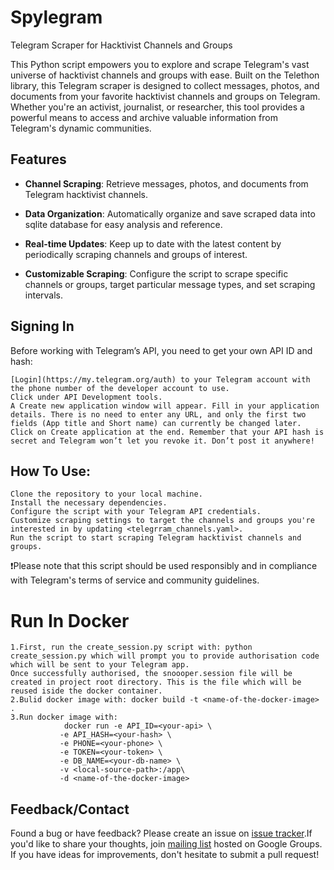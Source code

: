 # Spylegram
Telegram Scraper for Hacktivist Channels and Groups

This Python script empowers you to explore and scrape Telegram's vast universe of hacktivist channels and groups with ease. Built on the Telethon library, this Telegram scraper is designed to collect messages, photos, and documents from your favorite hacktivist channels and groups on Telegram. Whether you're an activist, journalist, or researcher, this tool provides a powerful means to access and archive valuable information from Telegram's dynamic communities.

## Features
- **Channel Scraping**: Retrieve messages, photos, and documents from Telegram hacktivist channels.

- **Data Organization**: Automatically organize and save scraped data into sqlite database for easy analysis and reference.

- **Real-time Updates**: Keep up to date with the latest content by periodically scraping channels and groups of interest.

- **Customizable Scraping**: Configure the script to scrape specific channels or groups, target particular message types, and set scraping intervals.


## Signing In

Before working with Telegram’s API, you need to get your own API ID and hash:

    [Login](https://my.telegram.org/auth) to your Telegram account with the phone number of the developer account to use.
    Click under API Development tools.
    A Create new application window will appear. Fill in your application details. There is no need to enter any URL, and only the first two fields (App title and Short name) can currently be changed later.
    Click on Create application at the end. Remember that your API hash is secret and Telegram won’t let you revoke it. Don’t post it anywhere!


## How To Use:

    Clone the repository to your local machine.
    Install the necessary dependencies.
    Configure the script with your Telegram API credentials.
    Customize scraping settings to target the channels and groups you're interested in by updating <telegrram_channels.yaml>.
    Run the script to start scraping Telegram hacktivist channels and groups.

❗Please note that this script should be used responsibly and in compliance with Telegram's terms of service and community guidelines.


# Run In Docker
    1.First, run the create_session.py script with: python create_session.py which will prompt you to provide authorisation code which will be sent to your Telegram app.
    Once successfully authorised, the snoooper.session file will be created in project root directory. This is the file which will be reused iside the docker container.
    2.Bulid docker image with: docker build -t <name-of-the-docker-image> .
    3.Run docker image with: 
                docker run -e API_ID=<your-api> \
               -e API_HASH=<your-hash> \
               -e PHONE=<your-phone> \
               -e TOKEN=<your-token> \
               -e DB_NAME=<your-db-name> \
               -v <local-source-path>:/app\
               -d <name-of-the-docker-image>


## Feedback/Contact

Found a bug or have feedback? Please create an issue on  [issue tracker][bugs].If you'd like to share your thoughts, join
[mailing list][ml] hosted on Google Groups. If you have ideas for improvements, don't hesitate to submit a pull request! 

[bugs]: https://github.com/x0rmen0t/Spylegram/issues
[ml]: https://groups.google.com/u/4/g/spylegram
